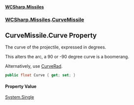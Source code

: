 #### [WCSharp\.Missiles](README.md 'README')
### [WCSharp\.Missiles](WCSharp.Missiles.md 'WCSharp\.Missiles').[CurveMissile](WCSharp.Missiles.CurveMissile.md 'WCSharp\.Missiles\.CurveMissile')

## CurveMissile\.Curve Property

The curve of the projectile, expressed in degrees\.

This alters the arc, a 90 or -90 degree curve is a boomerang.

Alternatively, use [CurveRad](WCSharp.Missiles.CurveMissile.CurveRad.md 'WCSharp\.Missiles\.CurveMissile\.CurveRad').

```csharp
public float Curve { get; set; }
```

#### Property Value
[System\.Single](https://learn.microsoft.com/en-us/dotnet/api/system.single 'System\.Single')